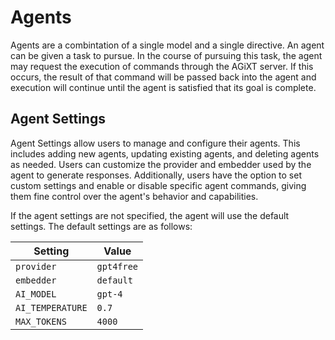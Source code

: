 # Agents
Agents are a combintation of a single model and a single directive. An agent can be given a task to pursue. In the course of pursuing this task, the agent may request the execution of commands through the AGiXT server. If this occurs, the result of that command will be passed back into the agent and execution will continue until the agent is satisfied that its goal is complete.

## Agent Settings
Agent Settings allow users to manage and configure their agents. This includes adding new agents, updating existing agents, and deleting agents as needed. Users can customize the provider and embedder used by the agent to generate responses. Additionally, users have the option to set custom settings and enable or disable specific agent commands, giving them fine control over the agent's behavior and capabilities.

If the agent settings are not specified, the agent will use the default settings. The default settings are as follows:

| Setting | Value |
| --- | --- |
| `provider` | `gpt4free` |
| `embedder` | `default` |
| `AI_MODEL` | `gpt-4` |
| `AI_TEMPERATURE` | `0.7` |
| `MAX_TOKENS` | `4000` |